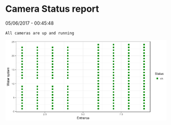 Camera Status report
================
05/06/2017 - 00:45:48

    All cameras are up and running

![](camreport_files/figure-markdown_github/unnamed-chunk-2-1.png)
